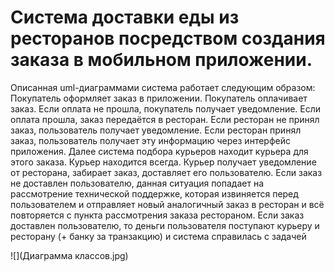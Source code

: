 # Система доставки еды из ресторанов посредством создания заказа в мобильном приложении.

Описанная uml-диаграммами система работает следующим образом:
Покупатель оформляет заказ в приложении. 
Покупатель оплачивает заказ. Если оплата не прошла, покупатель получает уведомление. Если оплата прошла, заказ передаётся в ресторан. Если ресторан не принял заказ, пользователь получает уведомление. Если ресторан принял заказ, пользователь получает эту информацию через интерфейс приложения.
Далее система подбора курьеров находит курьера для этого заказа. Курьер находится всегда.
Курьер получает уведомление от ресторана, забирает заказ, доставляет его пользователю.
Если заказ не доставлен пользователю, данная ситуация попадает на рассмотрение технической поддержке, которая извиняется перед пользователем и отправляет новый аналогичный заказ в ресторан и всё повторяется с пункта рассмотрения заказа рестораном.
Если заказ доставлен пользователю, то деньги пользователя поступают курьеру и ресторану (+ банку за транзакцию) и система справилась с задачей

![](Диаграмма классов.jpg)
